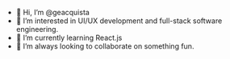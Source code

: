 - 👋 Hi, I’m @geacquista
- 👀 I’m interested in UI/UX development and full-stack software engineering.
- 🌱 I’m currently learning React.js
- 💞️ I’m always looking to collaborate on something fun.

<!---
geacquista/geacquista is a ✨ special ✨ repository because its `README.md` (this file) appears on your GitHub profile.
You can click the Preview link to take a look at your changes.
--->
